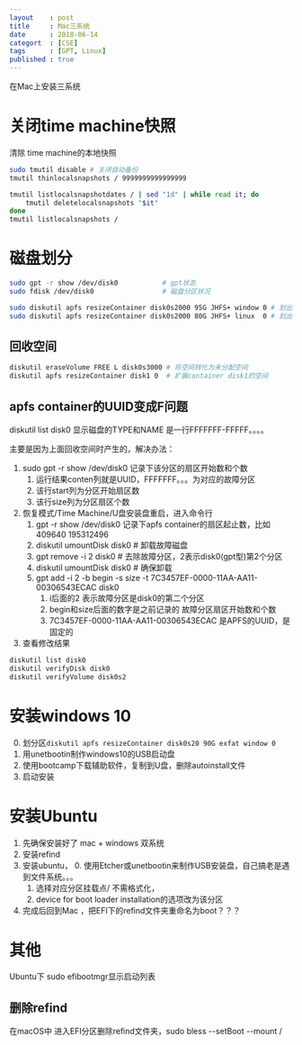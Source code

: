 ```yaml
---
layout    : post
title     : Mac三系统
date      : 2018-06-14
categort  : [CSE]
tags      : [GPT, Linux]
published : true
---
```


在Mac上安装三系统

<!-- more -->

# 关闭time machine快照

清除 time machine的本地快照
```bash
sudo tmutil disable # 关闭自动备份
tmutil thinlocalsnapshots / 9999999999999999

tmutil listlocalsnapshotdates / | sed "1d" | while read it; do
    tmutil deletelocalsnapshots "$it"
done
tmutil listlocalsnapshots /
```

# 磁盘划分


```bash
sudo gpt -r show /dev/disk0           # gpt状态
sudo fdisk /dev/disk0                 # 磁盘分区状况

sudo diskutil apfs resizeContainer disk0s2000 95G JHFS+ window 0 # 划出windows分区
sudo diskutil apfs resizeContainer disk0s2000 80G JHFS+ linux  0 # 划出linux分区
```

## 回收空间

```bash
diskutil eraseVolume FREE L disk0s3000 # 将空间转化为未分配空间
diskutil apfs resizeContainer disk1 0  # 扩展container disk1的空间
```

## apfs container的UUID变成F问题

diskutil list disk0 显示磁盘的TYPE和NAME 是一行FFFFFFF-FFFFF。。。。

主要是因为上面回收空间时产生的，解决办法：

1. sudo gpt -r show /dev/disk0 记录下该分区的扇区开始数和个数
    1. 运行结果conten列就是UUID，FFFFFFF。。。为对应的故障分区
    2. 该行start列为分区开始扇区数
    3. 该行size列为分区扇区个数
2. 恢复模式/Time Machine/U盘安装盘重启，进入命令行
    1. gpt -r show /dev/disk0 记录下apfs container的扇区起止数，比如409640 195312496
    2. diskutil umountDisk disk0  # 卸载故障磁盘
    3. gpt remove -i 2 disk0      # 去除故障分区，2表示disk0(gpt型)第2个分区
    4. diskutil umountDisk disk0  # 确保卸载
    5. gpt add -i 2 -b begin -s size -t 7C3457EF-0000-11AA-AA11-00306543ECAC disk0
        1. i后面的2 表示故障分区是disk0的第二个分区
        2. begin和size后面的数字是之前记录的 故障分区扇区开始数和个数
        3. 7C3457EF-0000-11AA-AA11-00306543ECAC 是APFS的UUID，是固定的
3. 查看修改结果

```bash
diskutil list disk0
diskutil verifyDisk disk0       
diskutil verifyVolume disk0s2
```

# 安装windows 10

0. 划分区```diskutil apfs resizeContainer disk0s20 90G exfat window 0```
1. 用unetbootin制作windows10的USB启动盘
2. 使用bootcamp下载辅助软件，复制到U盘，删除autoinstall文件
3. 启动安装


# 安装Ubuntu

1. 先确保安装好了 mac + windows 双系统
2. 安装refind
3. 安装ubuntu，
    0. 使用Etcher或unetbootin来制作USB安装盘，自己搞老是遇到文件系统。。。
    1. 选择对应分区挂载点/ 不需格式化，
    2. device for boot loader installation的选项改为该分区
4. 完成后回到Mac ，把EFI下的refind文件夹重命名为boot？？？

# 其他

Ubuntu下 sudo efibootmgr显示启动列表

## 删除refind
在macOS中 进入EFI分区删除refind文件夹，sudo bless --setBoot --mount /
